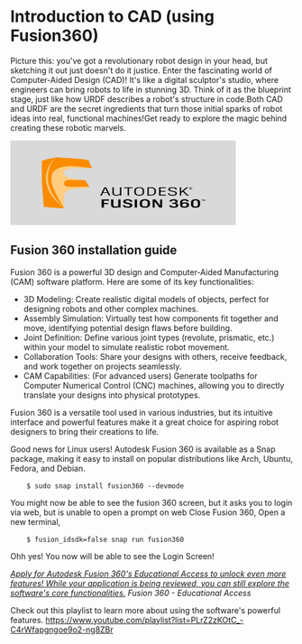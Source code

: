 # Introduction to CAD (using Fusion360)

Picture this: you've got a revolutionary robot design in your head, but sketching it out just doesn't do it justice. Enter the fascinating world of Computer-Aided Design (CAD)! It's like a digital sculptor's studio, where engineers can bring robots to life in stunning 3D. Think of it as the blueprint stage, just like how URDF describes a robot's structure in code.Both CAD and URDF are the secret ingredients that turn those initial sparks of robot ideas into real, functional machines!Get ready to explore the magic behind creating these robotic marvels.

<img allign="center" width="400" height="150" src="https://github.com/Krishnendu8904/RobotDesign/blob/main/CAD/Fusion-360.jpg?raw=true">

## Fusion 360 installation guide

Fusion 360 is a powerful 3D design and Computer-Aided Manufacturing (CAM) software platform. Here are some of its key functionalities:
* 3D Modeling: Create realistic digital models of objects, perfect for designing robots and other complex machines.
* Assembly Simulation: Virtually test how components fit together and move, identifying potential design flaws before building.
* Joint Definition: Define various joint types (revolute, prismatic, etc.) within your model to simulate realistic robot movement.
* Collaboration Tools: Share your designs with others, receive feedback, and work together on projects seamlessly.
* CAM Capabilities: (For advanced users) Generate toolpaths for Computer Numerical Control (CNC) machines, allowing you to directly translate your designs into physical prototypes.

Fusion 360 is a versatile tool used in various industries, but its intuitive interface and powerful features make it a great choice for aspiring robot designers to bring their creations to life.

Good news for Linux users! Autodesk Fusion 360 is available as a Snap package, making it easy to install on popular distributions like Arch, Ubuntu, Fedora, and Debian.

        $ sudo snap install fusion360 --devmode
You might now be able to see the fusion 360 screen, but it asks you to login via web, but is unable to open a prompt on web
Close Fusion 360, Open a new terminal,

        $ fusion_idsdk=false snap run fusion360

Ohh yes! You now will be able to see the Login Screen!

*[Apply for Autodesk Fusion 360's Educational Access to unlock even more features! While your application is being reviewed, you can still explore the software's core functionalities.](https://www.youtube.com/watch?v=rthZcJ1AW_Q)
Fusion 360 - Educational Access*

Check out this playlist to learn more about using the software's powerful features.
https://www.youtube.com/playlist?list=PLrZ2zKOtC_-C4rWfapgngoe9o2-ng8ZBr

